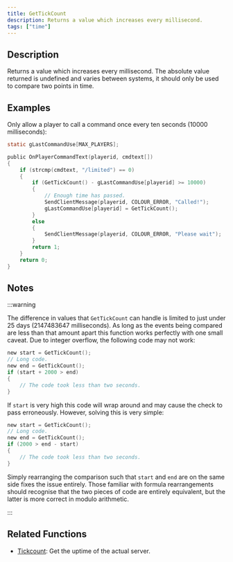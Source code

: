 ```yaml
---
title: GetTickCount
description: Returns a value which increases every millisecond.
tags: ["time"]
---
```


## Description

Returns a value which increases every millisecond. The absolute value returned is undefined and varies between systems, it should only be used to compare two points in time.

## Examples

Only allow a player to call a command once every ten seconds (10000 milliseconds):

```c
static gLastCommandUse[MAX_PLAYERS];

public OnPlayerCommandText(playerid, cmdtext[])
{
    if (strcmp(cmdtext, "/limited") == 0)
    {
        if (GetTickCount() - gLastCommandUse[playerid] >= 10000)
        {
            // Enough time has passed.
            SendClientMessage(playerid, COLOUR_ERROR, "Called!");
            gLastCommandUse[playerid] = GetTickCount();
        }
        else
        {
            SendClientMessage(playerid, COLOUR_ERROR, "Please wait");
        }
        return 1;
    }
    return 0;
}
```

## Notes

:::warning

The difference in values that `GetTickCount` can handle is limited to just under 25 days (2147483647 milliseconds).  As long as the events being compared are less than that amount apart this function works perfectly with one small caveat.  Due to integer overflow, the following code may not work:

```c
new start = GetTickCount();
// Long code.
new end = GetTickCount();
if (start + 2000 > end)
{
    // The code took less than two seconds.
}
```

If `start` is very high this code will wrap around and may cause the check to pass erroneously.  However, solving this is very simple:

```c
new start = GetTickCount();
// Long code.
new end = GetTickCount();
if (2000 > end - start)
{
    // The code took less than two seconds.
}
```

Simply rearranging the comparison such that `start` and `end` are on the same side fixes the issue entirely.  Those familiar with formula rearrangements should recognise that the two pieces of code are entirely equivalent, but the latter is more correct in modulo arithmetic.

:::

## Related Functions

- [Tickcount](Tickcount): Get the uptime of the actual server.
